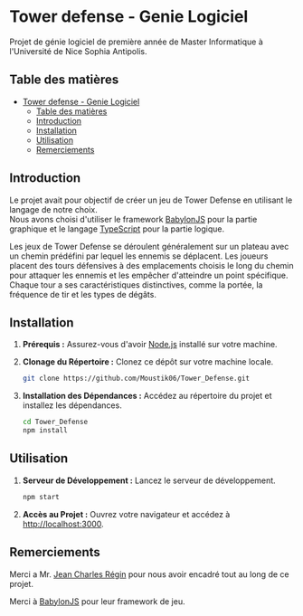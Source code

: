 # Tower defense - Genie Logiciel

Projet de génie logiciel de première année de Master Informatique à l'Université de Nice Sophia Antipolis.

## Table des matières

- [Tower defense - Genie Logiciel](#tower-defense---genie-logiciel)
  - [Table des matières](#table-des-matières)
  - [Introduction](#introduction)
  - [Installation](#installation)
  - [Utilisation](#utilisation)
  - [Remerciements](#remerciements)

## Introduction

Le projet avait pour objectif de créer un jeu de Tower Defense en utilisant le langage de
notre choix.\
Nous avons choisi d'utiliser le framework [BabylonJS](https://www.babylonjs.com/) pour la partie graphique et le langage [TypeScript](https://www.typescriptlang.org/) pour la partie logique.

Les jeux de Tower Defense se déroulent généralement sur un plateau avec un chemin
prédéfini par lequel les ennemis se déplacent. Les joueurs placent des tours défensives à
des emplacements choisis le long du chemin pour attaquer les ennemis et les empêcher
d'atteindre un point spécifique.
Chaque tour a ses caractéristiques distinctives, comme la portée, la fréquence de tir et les
types de dégâts.


## Installation

1. **Prérequis :** Assurez-vous d'avoir [Node.js](https://nodejs.org/) installé sur votre machine.

2. **Clonage du Répertoire :** Clonez ce dépôt sur votre machine locale.

    ```bash
    git clone https://github.com/Moustik06/Tower_Defense.git
    ```

3. **Installation des Dépendances :** Accédez au répertoire du projet et installez les dépendances.

    ```bash
    cd Tower_Defense
    npm install
    ```

## Utilisation


1. **Serveur de Développement :** Lancez le serveur de développement.

    ```bash
    npm start
    ```

2. **Accès au Projet :** Ouvrez votre navigateur et accédez à [http://localhost:3000](http://localhost:3000).


## Remerciements

Merci a Mr. [Jean Charles Régin](https://www.i3s.unice.fr/~regin/) pour nous avoir encadré tout au long de ce projet.

Merci à [BabylonJS](https://www.babylonjs.com/) pour leur framework de jeu.